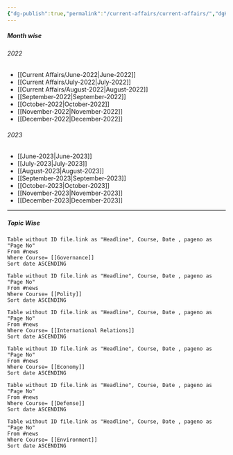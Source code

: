 ```yaml
---
{"dg-publish":true,"permalink":"/current-affairs/current-affairs/","dgHomeLink":true,"dgPassFrontmatter":false}
---
```


##### Month wise
###### 2022
- [[Current Affairs/June-2022|June-2022]]
- [[Current Affairs/July-2022|July-2022]]
- [[Current Affairs/August-2022|August-2022]]
- [[September-2022|September-2022]]
- [[October-2022|October-2022]]
- [[November-2022|November-2022]]
- [[December-2022|December-2022]]

###### 2023
- [[June-2023|June-2023]]
- [[July-2023|July-2023]]
- [[August-2023|August-2023]]
- [[September-2023|September-2023]]
- [[October-2023|October-2023]]
- [[November-2023|November-2023]]
- [[December-2023|December-2023]]



----
##### Topic Wise
```dataview
Table without ID file.link as "Headline", Course, Date , pageno as "Page No"
From #news 
Where Course= [[Governance]]
Sort date ASCENDING
```

```dataview
Table without ID file.link as "Headline", Course, Date , pageno as "Page No"
From #news
Where Course= [[Polity]] 
Sort date ASCENDING

```

```dataview
Table without ID file.link as "Headline", Course, Date , pageno as "Page No"
From #news
Where Course= [[International Relations]] 
Sort date ASCENDING
```

```dataview
Table without ID file.link as "Headline", Course, Date , pageno as "Page No"
From #news
Where Course= [[Economy]] 
Sort date ASCENDING
```
```dataview
Table without ID file.link as "Headline", Course, Date , pageno as "Page No"
From #news 
Where Course= [[Defense]]
Sort date ASCENDING
```

```dataview
Table without ID file.link as "Headline", Course, Date , pageno as "Page No"
From #news 
Where Course= [[Environment]]
Sort date ASCENDING
```
